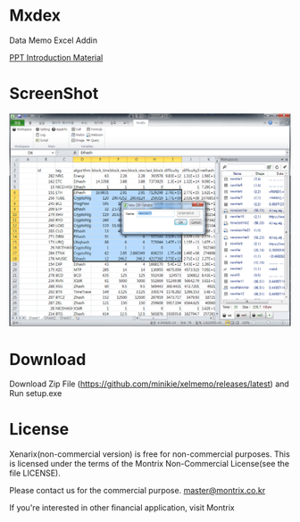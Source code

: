 # Mxdex
Data Memo Excel Addin

[PPT Introduction Material](https://raw.githubusercontent.com/minikie/xelmemo/master/etc/mxdEx_v1.pptm) 


# ScreenShot
![ScreenShot](/image/xelmemo_screenshot1.png?raw=true "Optional Title")


# Download
Download Zip File (https://github.com/minikie/xelmemo/releases/latest) and Run setup.exe 


# License
Xenarix(non-commercial version) is free for non-commercial purposes. This is licensed under the terms of the Montrix Non-Commercial License(see the file LICENSE).

Please contact us for the commercial purpose. master@montrix.co.kr

If you're interested in other financial application, visit Montrix
